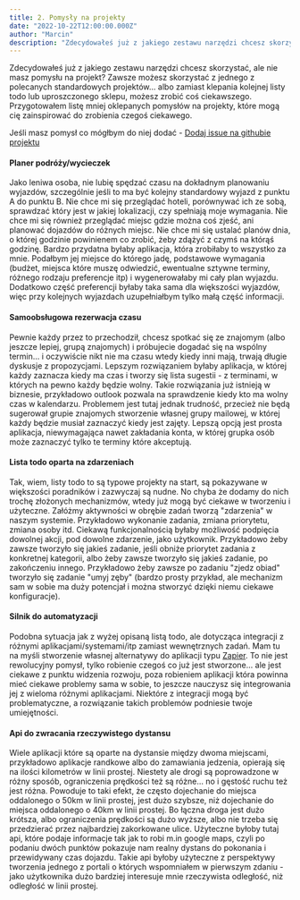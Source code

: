 ```yaml
---
title: 2. Pomysły na projekty
date: "2022-10-22T12:00:00.000Z"
author: "Marcin"
description: "Zdecydowałeś już z jakiego zestawu narzędzi chcesz skorzystać, ale nie masz pomysłu na projekt? Zawsze możesz skorzystać z jednego z polecanych standardowych projektów... albo zamiast klepania kolejnej listy todo lub uproszczonego sklepu, możesz zrobić coś ciekawszego. Przygotowałem listę mniej oklepanych pomysłów na projekty, które mogą cię zainspirować do zrobienia czegoś ciekawego."
---
```


Zdecydowałeś już z jakiego zestawu narzędzi chcesz skorzystać, ale nie masz pomysłu na projekt? Zawsze możesz skorzystać z jednego z polecanych standardowych projektów... albo zamiast klepania kolejnej listy todo lub uproszczonego sklepu, możesz zrobić coś ciekawszego. Przygotowałem listę mniej oklepanych pomysłów na projekty, które mogą cię zainspirować do zrobienia czegoś ciekawego.

Jeśli masz pomysł co mógłbym do niej dodać - <a target="_blank" rel="noreferrer" href="https://github.com/Marcin99b/faqprogramisty.pl/issues">Dodaj issue na githubie projektu</a>

#### Planer podróży/wycieczek

Jako leniwa osoba, nie lubię spędzać czasu na dokładnym planowaniu wyjazdów, szczególnie jeśli to ma być kolejny standardowy wyjazd z punktu A do punktu B. Nie chce mi się przeglądać hoteli, porównywać ich ze sobą, sprawdzać który jest w jakiej lokalizacji, czy spełniają moje wymagania. Nie chce mi się również przeglądać miejsc gdzie można coś zjeść, ani planować dojazdów do różnych miejsc. Nie chce mi się ustalać planów dnia, o której godzinie powinienem co zrobić, żeby zdążyć z czymś na którąś godzinę. Bardzo przydatna byłaby aplikacja, która zrobiłaby to wszystko za mnie. Podałbym jej miejsce do którego jadę, podstawowe wymagania (budżet, miejsca które muszę odwiedzić, ewentualne sztywne terminy, różnego rodzaju preferencje itp) i wygenerowałaby mi cały plan wyjazdu. Dodatkowo część preferencji byłaby taka sama dla większości wyjazdów, więc przy kolejnych wyjazdach uzupełniałbym tylko małą część informacji.

#### Samoobsługowa rezerwacja czasu

Pewnie każdy przez to przechodził, chcesz spotkać się ze znajomym (albo jeszcze lepiej, grupą znajomych) i próbujecie dogadać się na wspólny termin... i oczywiście nikt nie ma czasu wtedy kiedy inni mają, trwają długie dyskusje z propozycjami. Lepszym rozwiązaniem byłaby aplikacja, w której każdy zaznacza kiedy ma czas i tworzy się lista sugestii - z terminami, w których na pewno każdy będzie wolny. Takie rozwiązania już istnieją w biznesie, przykładowo outlook pozwala na sprawdzenie kiedy kto ma wolny czas w kalendarzu. Problemem jest tutaj jednak trudność, przecież nie będą sugerował grupie znajomych stworzenie własnej grupy mailowej, w której każdy będzie musiał zaznaczyć kiedy jest zajęty. Lepszą opcją jest prosta aplikacja, niewymagająca nawet zakładania konta, w której grupka osób może zaznaczyć tylko te terminy które akceptują.

#### Lista todo oparta na zdarzeniach

Tak, wiem, listy todo to są typowe projekty na start, są pokazywane w większości poradników i zazwyczaj są nudne. No chyba że dodamy do nich trochę złożonych mechanizmów, wtedy już mogą być ciekawe w tworzeniu i użyteczne. Załóżmy aktywności w obrębie zadań tworzą "zdarzenia" w naszym systemie. Przykładowo wykonanie zadania, zmiana priorytetu, zmiana osoby itd. Ciekawą funkcjonalnością byłaby możliwość podpięcia dowolnej akcji, pod dowolne zdarzenie, jako użytkownik. Przykładowo żeby zawsze tworzyło się jakieś zadanie, jeśli obniże priorytet zadania z konkretnej kategorii, albo żeby zawsze tworzyło się jakieś zadanie, po zakończeniu innego. Przykładowo żeby zawsze po zadaniu "zjedz obiad" tworzyło się zadanie "umyj zęby" (bardzo prosty przykład, ale mechanizm sam w sobie ma duży potencjał i można stworzyć dzięki niemu ciekawe konfiguracje).

#### Silnik do automatyzacji

Podobna sytuacja jak z wyżej opisaną listą todo, ale dotycząca integracji z różnymi aplikacjami/systemami/itp zamiast wewnętrznych zadań. Mam tu na myśli stworzenie własnej alternatywy do aplikacji typu <a target="_blank" rel="noreferrer" href="https://zapier.com/">Zapier</a>. To nie jest rewolucyjny pomysł, tylko robienie czegoś co już jest stworzone... ale jest ciekawe z punktu widzenia rozwoju, poza robieniem aplikacji która powinna mieć ciekawe problemy sama w sobie, to jeszcze nauczysz się integrowania jej z wieloma różnymi aplikacjami. Niektóre z integracji mogą być problematyczne, a rozwiązanie takich problemów podniesie twoje umiejętności.

#### Api do zwracania rzeczywistego dystansu

Wiele aplikacji które są oparte na dystansie między dwoma miejscami, przykładowo aplikacje randkowe albo do zamawiania jedzenia, opierają się na ilości kilometrów w linii prostej. Niestety ale drogi są poprowadzone w różny sposób, ograniczenia prędkości też są różne... no i gęstość ruchu też jest różna. Powoduje to taki efekt, że często dojechanie do miejsca oddalonego o 50km w linii prostej, jest dużo szybsze, niż dojechanie do miejsca oddalonego o 40km w linii prostej. Bo łączna droga jest dużo krótsza, albo ograniczenia prędkości są dużo wyższe, albo nie trzeba się przedzierać przez najbardziej zakorkowane ulice. Użyteczne byłoby tutaj api, które podaje informacje tak jak to robi m.in google maps, czyli po podaniu dwóch punktów pokazuje nam realny dystans do pokonania i przewidywany czas dojazdu. Takie api byłoby użyteczne z perspektywy tworzenia jednego z portali o których wspomniałem w pierwszym zdaniu - jako użytkownika dużo bardziej interesuje mnie rzeczywista odległość, niż odległość w linii prostej.
